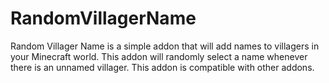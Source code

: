# RandomVillagerName
Random Villager Name is a simple addon that will add names to villagers in your Minecraft world. This addon will randomly select a name whenever there is an unnamed villager. This addon is compatible with other addons.
